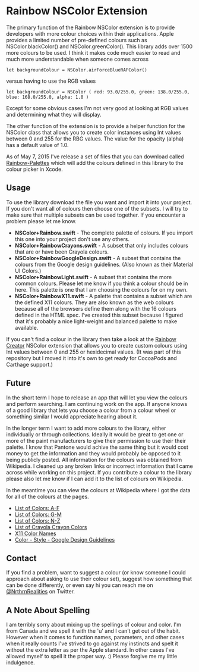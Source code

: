 # Rainbow NSColor Extension

The primary function of the Rainbow NSColor extension is to provide developers with more colour choices within their applications.  Apple provides a limited number of pre-defined colours such as NSColor.blackColor() and NSColor.greenColor().  This library adds over 1500 more colours to be used.  I think it makes code much easier to read and much more understandable when someone comes across

    let backgroundColour = NSColor.airForceBlueRAFColor()

versus having to use the RGB values

    let backgroundColour = NSColor ( red: 93.0/255.0, green: 138.0/255.0, blue: 168.0/255.0, alpha: 1.0 )


Except for some obvious cases I'm not very good at looking at RGB values and determining what they will display.

The other function of the extension is to provide a helper function for the NSColor class that allows you to create color instances using Int values between 0 and 255 for the RBG values.  The value for the opacity (alpha) has a default value of 1.0.

As of May 7, 2015 I've release a set of files that you can download called [Rainbow-Palettes](https://github.com/NorthernRealities/Rainbow-Palettes) which will add the colours defined in this library to the colour picker in Xcode.

## Usage

To use the library download the file you want and import it into your project.  If you don't want all of colours then choose one of the subsets.  I will try to make sure that multiple subsets can be used together.  If you encounter a problem please let me know.

* __NSColor+Rainbow.swift__ - The complete palette of colours.  If you import this one into your project don't use any others.
* __NSColor+RainbowCrayons.swift__ - A subset that only includes colours that are or have been Crayola colours.
* __NSColor+RainbowGoogleDesign.swift__ - A subset that contains the colours from the Google design guidelines.  (Also known as their Material UI Colors.)
* __NSColor+RainbowLight.swift__ - A subset that contains the more common colours.  Please let me know if you think a colour should be in here.  This palette is one that I am choosing the colours for on my own.
* __NSColor+RainbowX11.swift__ - A palette that contains a subset which are the defined X11 colours.  They are also known as the web colours because all of the browsers define them along with the 16 colours defined in the HTML spec.  I've created this subset because I figured that it's probably a nice light-weight and balanced palette to make available.

If you can't find a colour in the library then take a look at the [Rainbow Creator](https://github.com/NorthernRealities/Rainbow-Creator) NSColor extension that allows you to create custom colours using Int values between 0 and 255 or hexidecimal values.  (It was part of this repository but I moved it into it's own to get ready for CocoaPods and Carthage support.)

## Future

In the short term I hope to release an app that will let you view the colours and perform searching.  I am continuing work on the app.  If anyone knows of a good library that lets you choose a colour from a colour wheel or something similar I would appreciate hearing about it.

In the longer term I want to add more colours to the library, either individually or through collections.  Ideally it would be great to get one or more of the paint manufacturers to give their permission to use their their palette.  I know that Pantone would achive the same thing but it would cost money to get the information and they would probably be opposed to it being publicly posted.  All information for the colours was obtained from Wikipedia.  I cleaned up any broken links or incorrect information that I came across while working on this project.  If you contribute a colour to the library please also let me know if I can add it to the list of colours on Wikipedia.

In the meantime you can view the colours at Wikipedia where I got the data for all of the colours at the pages.

* [List of Colors: A-F](https://en.wikipedia.org/wiki/List_of_colors:_A–F)
* [List of Colors: G-M](https://en.wikipedia.org/wiki/List_of_colors:_G–M)
* [List of Colors: N-Z](https://en.wikipedia.org/wiki/List_of_colors:_N–Z)
* [List of Crayola Crayon Colors](https://en.wikipedia.org/wiki/List_of_Crayola_crayon_colors)
* [X11 Color Names](https://en.wikipedia.org/wiki/X11_color_names)
* [Color - Style - Google Design Guidelines](http://www.google.com/design/spec/style/color.html#)


## Contact

If you find a problem, want to suggest a colour (or know someone I could approach about asking to use their colour set), suggest how something that can be done differently, or even say hi you can reach me on [@NrthrnRealities](https://twitter.com/NrthrnRealities) on Twitter.

## A Note About Spelling

I am terribly sorry about mixing up the spellings of colour and color.  I'm from Canada and we spell it with the 'u' and I can't get out of the habit.  However when it comes to function names, parameters, and other cases when it really counts I've strived to go against my instincts and spelt it without the extra letter as per the Apple standard.  In other cases I've allowed myself to spell it the proper way. :)  Please forgive me my little indulgence.